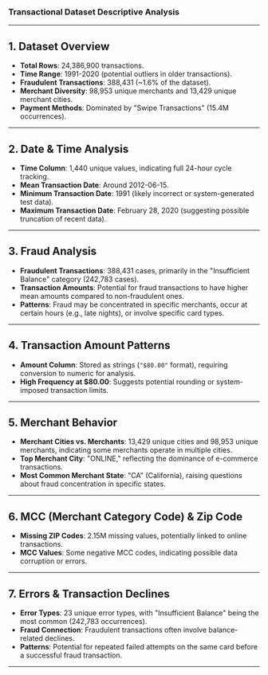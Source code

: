 ### **Transactional Dataset Descriptive Analysis**

---

## **1. Dataset Overview**
- **Total Rows**: 24,386,900 transactions.  
- **Time Range**: 1991-2020 (potential outliers in older transactions).  
- **Fraudulent Transactions**: 388,431 (~1.6% of the dataset).  
- **Merchant Diversity**: 98,953 unique merchants and 13,429 unique merchant cities.  
- **Payment Methods**: Dominated by "Swipe Transactions" (15.4M occurrences).  

---

## **2. Date & Time Analysis**
- **Time Column**: 1,440 unique values, indicating full 24-hour cycle tracking.  
- **Mean Transaction Date**: Around 2012-06-15.  
- **Minimum Transaction Date**: 1991 (likely incorrect or system-generated test data).  
- **Maximum Transaction Date**: February 28, 2020 (suggesting possible truncation of recent data).  

---

## **3. Fraud Analysis**
- **Fraudulent Transactions**: 388,431 cases, primarily in the "Insufficient Balance" category (242,783 cases).  
- **Transaction Amounts**: Potential for fraud transactions to have higher mean amounts compared to non-fraudulent ones.  
- **Patterns**: Fraud may be concentrated in specific merchants, occur at certain hours (e.g., late nights), or involve specific card types.  

---

## **4. Transaction Amount Patterns**
- **Amount Column**: Stored as strings (`"$80.00"` format), requiring conversion to numeric for analysis.  
- **High Frequency at $80.00**: Suggests potential rounding or system-imposed transaction limits.  

---

## **5. Merchant Behavior**
- **Merchant Cities vs. Merchants**: 13,429 unique cities and 98,953 unique merchants, indicating some merchants operate in multiple cities.  
- **Top Merchant City**: "ONLINE," reflecting the dominance of e-commerce transactions.  
- **Most Common Merchant State**: "CA" (California), raising questions about fraud concentration in specific states.  

---

## **6. MCC (Merchant Category Code) & Zip Code**
- **Missing ZIP Codes**: 2.15M missing values, potentially linked to online transactions.  
- **MCC Values**: Some negative MCC codes, indicating possible data corruption or errors.  

---

## **7. Errors & Transaction Declines**
- **Error Types**: 23 unique error types, with "Insufficient Balance" being the most common (242,783 occurrences).  
- **Fraud Connection**: Fraudulent transactions often involve balance-related declines.  
- **Patterns**: Potential for repeated failed attempts on the same card before a successful fraud transaction.  

---
